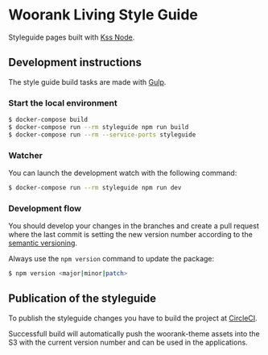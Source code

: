 # Woorank Living Style Guide

Styleguide pages built with [Kss Node](https://github.com/kss-node/kss-node).

## Development instructions

The style guide build tasks are made with [Gulp](https://github.com/gulpjs/gulp).

### Start the local environment

```bash
$ docker-compose build
$ docker-compose run --rm styleguide npm run build
$ docker-compose run --rm --service-ports styleguide
```

### Watcher

You can launch the development watch with the following command:

```bash
$ docker-compose run --rm styleguide npm run dev
```

### Development flow

You should develop your changes in the branches and create a pull request where the last commit is
setting the new version number according to the [semantic versioning](http://semver.org/).

Always use the `npm version` command to update the package:

```bash
$ npm version <major|minor|patch>
```

## Publication of the styleguide

To publish the styleguide changes you have to build the project at [CircleCI](https://circleci.com/gh/Woorank/woorank-theme).

Successfull build will automatically push the woorank-theme assets into the S3 with the current version number and can be used
in the applications.
